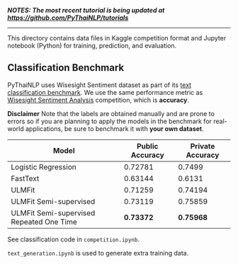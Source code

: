 ***NOTES: The most recent tutorial is being updated at https://github.com/PyThaiNLP/tutorials***

----

This directory contains data files in Kaggle competition format and Jupyter notebook (Python) for training, prediction, and evaluation.

## Classification Benchmark

PyThaiNLP uses Wisesight Sentiment dataset as part of its [text classification benchmark](https://github.com/PyThaiNLP/classification-benchmarks). We use the same performance metric as [Wisesight Sentiment Analysis](https://www.kaggle.com/c/wisesight-sentiment/) competition, which is **accuracy**.

**Disclaimer** Note that the labels are obtained manually and are prone to errors so if you are planning to apply the models in the benchmark for real-world applications, be sure to benchmark it with **your own dataset**.

| Model               | Public Accuracy | Private Accuracy |
|---------------------|-----------------|------------------|
| Logistic Regression | 0.72781         | 0.7499           |
| FastText            | 0.63144         | 0.6131           |
| ULMFit              | 0.71259         | 0.74194          |
| ULMFit Semi-supervised    | 0.73119     | 0.75859      |
| ULMFit Semi-supervised Repeated One Time    | **0.73372**     | **0.75968**      |

See classification code in `competition.ipynb`.

`text_generation.ipynb` is used to generate extra training data.
